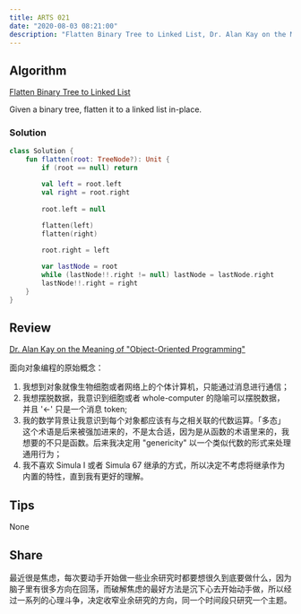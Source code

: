 ```yaml
---
title: ARTS 021
date: "2020-08-03 08:21:00"
description: "Flatten Binary Tree to Linked List, Dr. Alan Kay on the Meaning of \"Object-Oriented Programming\""
---
```


## Algorithm
[Flatten Binary Tree to Linked List](https://leetcode.com/problems/flatten-binary-tree-to-linked-list/)

Given a binary tree, flatten it to a linked list in-place.

### Solution
```kotlin
class Solution {
    fun flatten(root: TreeNode?): Unit {
        if (root == null) return

        val left = root.left
        val right = root.right
        
        root.left = null
        
        flatten(left)
        flatten(right)

        root.right = left

        var lastNode = root
        while (lastNode!!.right != null) lastNode = lastNode.right
        lastNode!!.right = right
    }
}
```

## Review
[Dr. Alan Kay on the Meaning of "Object-Oriented Programming"](http://userpage.fu-berlin.de/~ram/pub/pub_jf47ht81Ht/doc_kay_oop_en)

面向对象编程的原始概念：
1. 我想到对象就像生物细胞或者网络上的个体计算机，只能通过消息进行通信；
2. 我想摆脱数据，我意识到细胞或者 whole-computer 的隐喻可以摆脱数据，并且 '<-' 只是一个消息 token;
3. 我的数学背景让我意识到每个对象都应该有与之相关联的代数运算。「多态」这个术语是后来被强加进来的，不是太合适，因为是从函数的术语里来的，我想要的不只是函数。后来我决定用 "genericity" 以一个类似代数的形式来处理通用行为；
4. 我不喜欢 Simula I 或者 Simula 67 继承的方式，所以决定不考虑将继承作为内置的特性，直到我有更好的理解。

## Tips
None

## Share
最近很是焦虑，每次要动手开始做一些业余研究时都要想很久到底要做什么，因为脑子里有很多方向在回荡，而破解焦虑的最好方法是沉下心去开始动手做，所以经过一系列的心理斗争，决定收窄业余研究的方向，同一个时间段只研究一个主题。